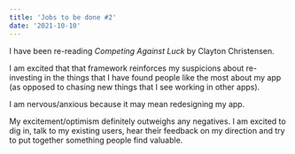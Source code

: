 ```yaml
---
title: 'Jobs to be done #2'
date: '2021-10-10'
---
```


I have been re-reading <i>Competing Against Luck</i> by Clayton Christensen.

I am excited that that framework reinforces my suspicions about re-investing in the things that I have found people like the most about my app (as opposed to chasing new things that I see working in other apps).

I am nervous/anxious because it may mean redesigning my app.

My excitement/optimism definitely outweighs any negatives. I am excited to dig in, talk to my existing users, hear their feedback on my direction and try to put together something people find valuable.